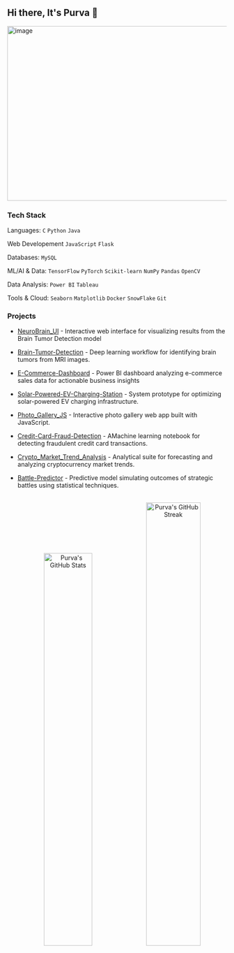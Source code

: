 ## Hi there, It's Purva 👋

<img width="2000" height="400" alt="image" src="https://github.com/user-attachments/assets/53d4816b-1c1f-4e98-93f5-7c3c3ca856b0" />



### Tech Stack

Languages: 
<code>C</code> <code>Python</code> <code>Java</code>

Web Developement 
<code>JavaScript</code> <code>Flask</code> 

Databases:
<code>MySQL</code> 

ML/AI & Data:
<code>TensorFlow</code> <code>PyTorch</code> <code>Scikit-learn</code> <code>NumPy</code> <code>Pandas</code> <code>OpenCV</code>

Data Analysis:
<code>Power BI</code> <code>Tableau</code> 

Tools & Cloud:  <code>Seaborn</code> <code>Matplotlib</code> <code>Docker</code> <code>SnowFlake</code> <code>Git</code>

### Projects

- [NeuroBrain_UI]([https://github.com/PURVA6404/NeuroBrain_UI]) - Interactive web interface for visualizing results from the Brain Tumor Detection model 
- [Brain-Tumor-Detection](https://github.com/PURVA6404/Brain-Tumor-Detection) - Deep learning workflow for identifying brain tumors from MRI images.  
- [E-Commerce-Dashboard](https://github.com/PURVA6404/E-Commerce-Dashboard) - Power BI dashboard analyzing e-commerce sales data for actionable business insights

- [Solar-Powered-EV-Charging-Station](https://github.com/PURVA6404/Solar-Powered-EV-Charging-Station) - System prototype for optimizing solar-powered EV charging infrastructure.
  <br>
  
- [Photo_Gallery_JS](https://github.com/PURVA6404/Photo_Gallery_JS) - Interactive photo gallery web app built with JavaScript.
- [Credit-Card-Fraud-Detection](https://github.com/PURVA6404/Credit-Card-Fraud-Detection) - AMachine learning notebook for detecting fraudulent credit card transactions.
  <br>

- [Crypto_Market_Trend_Analysis](https://github.com/PURVA6404/Crypto_Market_Trend_Analysis) - Analytical suite for forecasting and analyzing cryptocurrency market trends.
  <br>
- [Battle-Predictor](https://github.com/PURVA6404/Battle-Predictor) - Predictive model simulating outcomes of strategic battles using statistical techniques.  
  <br>

  <div align="center">
  <div class="grid grid-cols-2 gap-4">
    <img src="https://github-readme-stats.vercel.app/api?username=PURVA6404&show_icons=true&count_private=true&hide_border=false&title_color=2AA889&icon_color=599CAB&text_color=99D1CE&bg_color=0C1014" alt="Purva's GitHub Stats" width="48%" />
    <img src="https://github-readme-streak-stats-eight.vercel.app/?user=PURVA6404&theme=dark-smoky&hide_border=false" alt="Purva's GitHub Streak" width="51%" />
  </div>
  <div class="grid grid-cols-2 gap-4 mt-4">

  </div>
</div>
